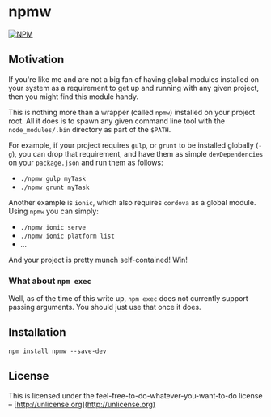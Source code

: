 # npmw

[![NPM](https://nodei.co/npm/npmw.png?compact=true)](https://nodei.co/npm/npmw/)

## Motivation

If you're like me and are not a big fan of having global modules installed on your system as a requirement to get up and running with any given project, then you might find this module handy.

This is nothing more than a wrapper (called `npmw`) installed on your project root. All it does is to spawn any given command line tool with the `node_modules/.bin` directory as part of the `$PATH`.

For example, if your project requires `gulp`, or `grunt` to be installed globally (`-g`), you can drop that requirement, and have them as simple `devDependencies` on your `package.json` and run them as follows:

* `./npmw gulp myTask`
* `./npmw grunt myTask`

Another example is `ionic`, which also requires `cordova` as a global module. Using `npmw` you can simply:

* `./npmw ionic serve`
* `./npmw ionic platform list`
* …

And your project is pretty munch self-contained! Win!

### What about `npm exec`
Well, as of the time of this write up, `npm exec` does not currently support passing arguments. You should just use that once it does.

## Installation

```
npm install npmw --save-dev
```

## License
This is licensed under the feel-free-to-do-whatever-you-want-to-do license – [http://unlicense.org](http://unlicense.org)